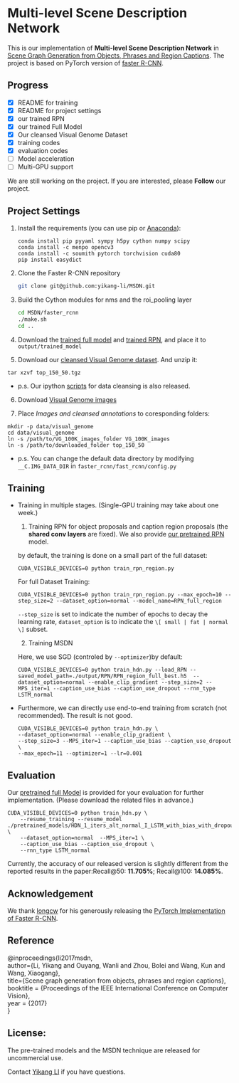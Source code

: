 # Multi-level Scene Description Network


This is our implementation of **Multi-level Scene Description Network** in [Scene Graph Generation from Objects, Phrases and Region Captions](http://cvboy.com/pdf/iccv2017_msdn.pdf). The project is based on PyTorch version of [faster R-CNN](https://github.com/longcw/faster_rcnn_pytorch). 


## Progress
- [x] README for training 
- [x] README for project settings
- [x] our trained RPN
- [x] our trained Full Model
- [x] Our cleansed Visual Genome Dataset
- [x] training codes
- [x] evaluation codes
- [ ] Model acceleration
- [ ] Multi-GPU support

We are still working on the project. If you are interested, please **Follow** our project. 


## Project Settings

1. Install the requirements (you can use pip or [Anaconda](https://www.continuum.io/downloads)):

    ```
    conda install pip pyyaml sympy h5py cython numpy scipy
    conda install -c menpo opencv3
    conda install -c soumith pytorch torchvision cuda80 
    pip install easydict
    ```

2. Clone the Faster R-CNN repository
    ```bash
    git clone git@github.com:yikang-li/MSDN.git
    ```

3. Build the Cython modules for nms and the roi_pooling layer
    ```bash
    cd MSDN/faster_rcnn
    ./make.sh
    cd ..
    ```
4. Download the [trained full model](https://www.dropbox.com/s/vg1lseklk1f86z0/HDN_1_iters_alt_normal_I_LSTM_with_bias_with_dropout_0_5_nembed_256_nhidden_512_with_region_regression_resume_SGD_best.h5?dl=0) and [trained RPN](https://www.dropbox.com/s/fazqfcs6bhbe051/RPN_region_full_best.h5?dl=0), and place it to ```output/trained_model```

5. Download our [cleansed Visual Genome dataset](https://www.dropbox.com/s/otnzpreg6dyadcz/top_150_50.tgz?dl=0). And unzip it:
```
tar xzvf top_150_50.tgz
```
- p.s. Our ipython [scripts](https://github.com/yikang-li/vg_cleansing) for data cleansing is also released. 


6. Download [Visual Genome images](http://visualgenome.org/api/v0/api_home.html)

7. Place *Images and* *cleansed annotations* to coresponding folders:
```
mkdir -p data/visual_genome
cd data/visual_genome
ln -s /path/to/VG_100K_images_folder VG_100K_images
ln -s /path/to/downloaded_folder top_150_50
```
- p.s. You can change the default data directory by modifying ```__C.IMG_DATA_DIR``` in ```faster_rcnn/fast_rcnn/config.py``` 

## Training
- Training in multiple stages. (Single-GPU training may take about one week.)
	1. Training RPN for object proposals and caption region proposals (the **shared conv layers** are fixed). We also provide [our pretrained RPN](https://www.dropbox.com/s/fazqfcs6bhbe051/RPN_region_full_best.h5?dl=0) model. 

	by default, the training is done on a small part of the full dataset:
	```
	CUDA_VISIBLE_DEVICES=0 python train_rpn_region.py
	```

	For full Dataset Training:
	```
	CUDA_VISIBLE_DEVICES=0 python train_rpn_region.py --max_epoch=10 --step_size=2 --dataset_option=normal --model_name=RPN_full_region
	```

	```--step_size``` is set to indicate the number of epochs to decay the learning rate, ```dataset_option``` is to indicate the ```\[ small | fat | normal \]``` subset. 

	2. Training MSDN

	Here, we use SGD (controled by ```--optimizer```)by default:
	```
	CUDA_VISIBLE_DEVICES=0 python train_hdn.py --load_RPN --saved_model_path=./output/RPN/RPN_region_full_best.h5  --dataset_option=normal --enable_clip_gradient --step_size=2 --MPS_iter=1 --caption_use_bias --caption_use_dropout --rnn_type LSTM_normal 
	```
- Furthermore, we can directly use end-to-end training from scratch (not recommended). The result is not good. 
	```
	CUDA_VISIBLE_DEVICES=0 python train_hdn.py \
	--dataset_option=normal --enable_clip_gradient \
	--step_size=3 --MPS_iter=1 --caption_use_bias --caption_use_dropout \
	--max_epoch=11 --optimizer=1 --lr=0.001
	```


## Evaluation 

Our [pretrained full Model](https://www.dropbox.com/s/vg1lseklk1f86z0/HDN_1_iters_alt_normal_I_LSTM_with_bias_with_dropout_0_5_nembed_256_nhidden_512_with_region_regression_resume_SGD_best.h5?dl=0) is provided for your evaluation for further implementation. (Please download the related files in advance.)


```
CUDA_VISIBLE_DEVICES=0 python train_hdn.py \   
	--resume_training --resume_model ./pretrained_models/HDN_1_iters_alt_normal_I_LSTM_with_bias_with_dropout_0_5_nembed_256_nhidden_512_with_region_regression_resume_SGD_best.h5 \   
	--dataset_option=normal  --MPS_iter=1 \   
	--caption_use_bias --caption_use_dropout \   
	--rnn_type LSTM_normal
```

Currently, the accuracy of our released version is slightly different from the reported results in the paper:Recall@50: **11.705%**; Recall@100: **14.085%**.

## Acknowledgement

We thank [longcw](https://github.com/longcw/faster_rcnn_pytorch) for his generously releasing the [PyTorch Implementation of Faster R-CNN](https://github.com/longcw/faster_rcnn_pytorch). 


## Reference

@inproceedings{li2017msdn,  
	author={Li, Yikang and Ouyang, Wanli and Zhou, Bolei and Wang, Kun and Wang, Xiaogang},  
	title={Scene graph generation from objects, phrases and region captions},  
	booktitle = {Proceedings of the IEEE International Conference on Computer Vision},  
	year      = {2017}  
}

## License:

The pre-trained models and the MSDN technique are released for uncommercial use.

Contact [Yikang LI](http://www.cvboy.com/) if you have questions.
